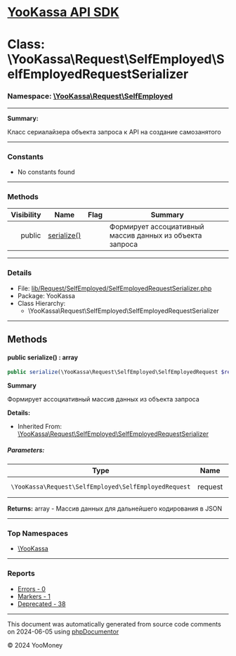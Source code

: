 # [YooKassa API SDK](../home.md)

# Class: \YooKassa\Request\SelfEmployed\SelfEmployedRequestSerializer
### Namespace: [\YooKassa\Request\SelfEmployed](../namespaces/yookassa-request-selfemployed.md)
---
**Summary:**

Класс сериалайзера объекта запроса к API на создание самозанятого


---
### Constants
* No constants found

---
### Methods
| Visibility | Name | Flag | Summary |
| ----------:| ---- | ---- | ------- |
| public | [serialize()](../classes/YooKassa-Request-SelfEmployed-SelfEmployedRequestSerializer.md#method_serialize) |  | Формирует ассоциативный массив данных из объекта запроса |

---
### Details
* File: [lib/Request/SelfEmployed/SelfEmployedRequestSerializer.php](../../lib/Request/SelfEmployed/SelfEmployedRequestSerializer.php)
* Package: YooKassa
* Class Hierarchy:
  * \YooKassa\Request\SelfEmployed\SelfEmployedRequestSerializer

---
## Methods
<a name="method_serialize" class="anchor"></a>
#### public serialize() : array

```php
public serialize(\YooKassa\Request\SelfEmployed\SelfEmployedRequest $request) : array
```

**Summary**

Формирует ассоциативный массив данных из объекта запроса

**Details:**
* Inherited From: [\YooKassa\Request\SelfEmployed\SelfEmployedRequestSerializer](../classes/YooKassa-Request-SelfEmployed-SelfEmployedRequestSerializer.md)

##### Parameters:
| Type | Name | Description |
| ---- | ---- | ----------- |
| <code lang="php">\YooKassa\Request\SelfEmployed\SelfEmployedRequest</code> | request  | Объект запроса |

**Returns:** array - Массив данных для дальнейшего кодирования в JSON



---

### Top Namespaces

* [\YooKassa](../namespaces/yookassa.md)

---

### Reports
* [Errors - 0](../reports/errors.md)
* [Markers - 1](../reports/markers.md)
* [Deprecated - 38](../reports/deprecated.md)

---

This document was automatically generated from source code comments on 2024-06-05 using [phpDocumentor](http://www.phpdoc.org/)

&copy; 2024 YooMoney